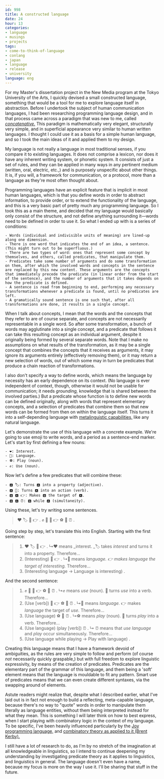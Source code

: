 ```yaml
---
id: 998
title: A constructed language
date: 24
hour: 13
categories:
- language
- musings
- projects
tags:
- come-to-think-of-language
- conlang
- japan
- language
- release
- university
language: eng
---
```


For my Master's dissertation project in the New Media program at the Tokyo University of the Arts, I quickly devised a small constructed language, something that would be a tool for me to explore language itself in abstraction. Before I undertook the subject of human communication languages, I had been researching programming language design, and in that process came across a paradigm that was new to me, called [_concatenative._](https://en.wikipedia.org/wiki/Concatenative_programming_language) This paradigm is mathematically very elegant, structurally very simple, and in superficial appearance very similar to human written languages. I thought I could use it as a basis for a simple human language, and so I took the main ideas of it and applied them to my design.

My language is not really a language in most traditional senses, if you compare it to existing languages. It does not comprise a lexicon, nor does it have any inherent writing system, or phonetic system. It consists of just a set of rules, and they can be applied in many ways in any pertinent medium (written, oral, electric, etc.,) and is purposely unspecific about other things. It is, if you will, a framework for communication, or a protocol, more than a language as they're most often thought about.

<!-- more -->Programming languages have an explicit feature that is implicit in most human languages, which is that you define words in order to abstract information, to provide order, or to extend the functionality of the language, and this is a very basic part of pretty much any programming language. So I took this as a main theme, and decided that my language would basically only consist of the structure, and not define anything surrounding it—words need to be defined in order to use it. So what I ended up with is a series of conditions:

 	- Words (individual and indivisible units of meaning) are lined-up along one dimension.
 	- There is one word that indicates the end of an idea, a sentence. (This might turn out to be superfluous.)
 	- There are two types of word: ones that represent some concept by themselves, and others, called predicates, that manipulate them.
 	- Predicates take some number of arguments and do some transformation on them, after which the involved words and concepts in the sentence are replaced by this new content. These arguments are the concepts that immediately precede the predicate (in linear order from the start of the sentence), and the number of arguments that it takes depends on how the predicate is defined.
 	- A sentence is read from beginning to end, performing any necessary transformations whenever a predicate is found, until no predicates are left.
 	- A gramatically sound sentence is one such that, after all transformations are done, it results in a single concept.

When I talk about concepts, I mean that the words and the concepts that they refer to are of course separate, and concepts are not necessarily representable in a single word. So after some transformation, a bunch of words may agglutinate into a single concept, and a predicate that follows it can take this resulting concept as an individual argument, despite it originally being formed by several separate words. Note that I make no assumptions on what results of the transformation, as it may be a single concept that combines the concepts that it receives as arguments, it may ignore its arguments entirely (effectively removing them), or it may return a new selection of words, out of which some may in turn be predicates that produce a chain reaction of transformations.

I also don't specify a way to define words, which means the language by necessity has an early dependence on its context. (No language is ever independent of context, though, otherwise it would not be usable for communication; it needs _grounding,_ knowledge that is shared between the involved parties.) But a predicate whose function is to define new words can be defined originally, along with words that represent elementary concepts, and a selection of predicates that combine them so that new words can be formed from then on within the language itself. This turns it into a self-depending language with [metalinguistic capabilities,](https://en.wikipedia.org/wiki/Metalanguage) like any natural language.

Let's demonstrate the use of this language with a concrete example. We're going to use emoji to write words, and a period as a sentence-end marker. Let's start by first defining a few nouns:

 	- ❤️: Interest.
 	- 📝: Language.
 	- ⚽️: Play (noun).
 	- ✊: Use (noun).

Now let's define a few predicates that will combine these:

 	- 🅰 🏷: Turns 🅰 into a property (adjective).
 	- 🅰 🏃: Turns 🅰 into an action (verb).
 	- 🅱 🅰 👉: Makes 🅱 the target of 🅰.
 	- 🅱 🅰 ⏰: 🅱 while 🅰 (simultaneity).

Using these, let's try writing some sentences.

> ❤️ 🏷 📝 👉 .
> ✊ 🏃 📝 👉 ⚽️ 🏃 ⏰ .

Going step by step, let's translate this into English. Starting with the first sentence:

> 
> 
>  	1. ❤️ 🏷 📝 👉 .
> ↳❤️ means _interest. _🏷 takes _interest_ and turns it into a property. Therefore...
>  	2. (Interesting) 📝 👉 .
> ↳📝 means _language. _👉 makes _language_ the target of_ interesting._ Therefore...
>  	3. (Interesting language → Language is interesting) .

And the second sentence:

> 
> 
>  	1. ✊ 🏃 📝 👉 ⚽️ 🏃 ⏰ .
> ↳✊ means _use_ (noun). 🏃 turns _use_ into a verb. Therefore...
>  	2. (Use [verb]) 📝 👉 ⚽️ 🏃 ⏰ .
> ↳📝 means _language._ 👉 makes _language_ the target of _use._ Therefore...
>  	3. (Use language) ⚽️ 🏃 ⏰ .
> ↳⚽️ means _play_ (noun). 🏃 turns _play_ into a verb. Therefore...
>  	4. (Use language) (play [verb]) ⏰ .
> ↳ ⏰ means that _use language_ and _play_ occur simultaneously. Therefore...
>  	5. (Use language while playing → Play with language) .

Creating this language means that I have a framework devoid of ambiguities, as the rules are very simple to follow and perform (of course _not_ necessarily quickly graspable,) but with full freedom to explore linguistic expressivity, by means of the creation of predicates. Predicates are the elementary part of the grammar of this language, and them being a 'soft' element means that the language is mouldable to fit any pattern. Smart use of predicates means that we can even create different syntaxes, via the swapping around of elements.

Astute readers might realize that, despite what I described earlier, what I've laid out is in fact not enough to build a reflecting, meta-capable language, because there's no way to "quote" words in order to manipulate them literally as language entities, without them being interpreted instead for what they mean. This is something I will later think on how to best express, when I start playing with combinatory logic in the context of my language. To be specific, I've been heavily influenced particularly by the [Joy programming language,](http://www.kevinalbrecht.com/code/joy-mirror/joy.html) and [combinatory theory as applied to it (Brent Kerby).](http://tunes.org/~iepos/joy.html)

I still have a lot of research to do, as I'm by no stretch of the imagination at all knowledgeable in linguistics, so I intend to continue deepening my understanding by investigating predicate theory as it applies to linguistics, and linguistics in general. The language doesn't even have a name, because my focus is more on the way I use it. I'll be sharing that stuff in the future.
